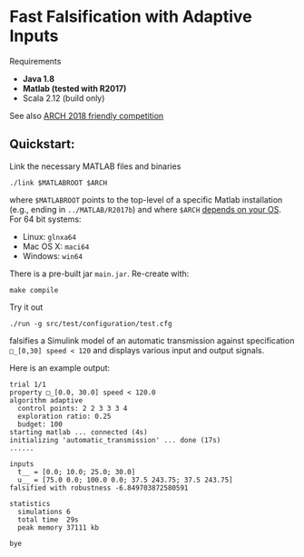 # Fast Falsification with Adaptive Inputs

Requirements

- **Java 1.8**
- **Matlab (tested with R2017)**
- Scala 2.12 (build only)

See also [ARCH 2018 friendly competition](https://cps-vo.org/group/ARCH/FriendlyCompetition)


## Quickstart:

Link the necessary MATLAB files and binaries

    ./link $MATLABROOT $ARCH

where `$MATLABROOT` points to the top-level of a specific Matlab installation
(e.g., ending in `../MATLAB/R2017b`)
and where `$ARCH` [depends on your OS](https://www.mathworks.com/help/matlab/matlab_external/setup-environment.html).
For 64 bit systems:

- Linux: `glnxa64`
- Mac OS X: `maci64`
- Windows: `win64`

There is a pre-built jar `main.jar`. Re-create with:

    make compile

Try it out

    ./run -g src/test/configuration/test.cfg

falsifies a Simulink model of an automatic transmission against specification
`□_[0,30] speed < 120` and displays various input and output signals.

Here is an example output:

	trial 1/1
	property □_[0.0, 30.0] speed < 120.0
	algorithm adaptive
	  control points: 2 2 3 3 3 4
	  exploration ratio: 0.25
	  budget: 100
	starting matlab ... connected (4s)
	initializing 'automatic_transmission' ... done (17s)
	......
	
	inputs
	  t__ = [0.0; 10.0; 25.0; 30.0]
	  u__ = [75.0 0.0; 100.0 0.0; 37.5 243.75; 37.5 243.75]
	falsified with robustness -6.849703872580591
	
	statistics
	  simulations 6
	  total time  29s
	  peak memory 37111 kb
	
	bye
